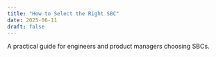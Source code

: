 ```yaml
---
title: "How to Select the Right SBC"
date: 2025-06-11
draft: false
---
```


A practical guide for engineers and product managers choosing SBCs.
